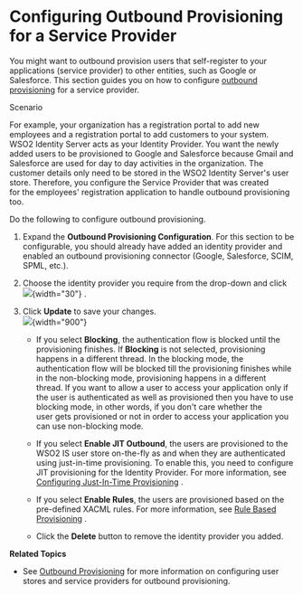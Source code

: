 # Configuring Outbound Provisioning for a Service Provider

You might want to outbound provision users that self-register to your
applications (service provider) to other entities, such as Google or
Salesforce. This section guides you on how to configure [outbound
provisioning](_Outbound_Provisioning_) for a service provider.

Scenario

For example, your organization has a registration portal to add new
employees and a registration portal to add customers to your system.
WSO2 Identity Server acts as your Identity Provider. You want the newly
added users to be provisioned to Google and Salesforce because Gmail and
Salesforce are used for day to day activities in the organization. The
customer details only need to be stored in the WSO2 Identity Server's
user store. Therefore, you configure the Service Provider that was
created for the employees' registration application to handle outbound
provisioning too.

Do the following to configure outbound provisioning.

1.  Expand the **Outbound Provisioning Configuration**. For this
    section to be configurable, you should already have added an
    identity provider and enabled an outbound provisioning connector
    (Google, Salesforce, SCIM, SPML, etc.).
2.  Choose the identity provider you require from the drop-down
    and click  
    ![](attachments/103329864/103329866.png){width="30"} .

3.  Click **Update** to save your changes.  
    ![](attachments/103329864/103329865.png){width="900"}

    -   If you select **Blocking**, the authentication flow is blocked
        until the provisioning finishes. If **Blocking** is not
        selected, provisioning happens in a different thread. In the
        blocking mode, the authentication flow will be blocked till the
        provisioning finishes while in the non-blocking mode,
        provisioning happens in a different thread. If you want to allow
        a user to access your application only if the user is
        authenticated as well as provisioned then you have to use
        blocking mode, in other words, if you don't care whether the
        user gets provisioned or not in order to access your application
        you can use non-blocking mode.

    -   If you select **Enable JIT Outbound**, the users are
        provisioned to the WSO2 IS user store on-the-fly as and when
        they are authenticated using just-in-time provisioning. To
        enable this, you need to configure JIT provisioning for the
        Identity Provider. For more information, see [Configuring
        Just-In-Time
        Provisioning](https://docs.wso2.com/display/IS530/Configuring+Just-In-Time+Provisioning+for+an+Identity+Provider)
        .
    -   If you select **Enable Rules**, the users are provisioned based
        on the pre-defined XACML rules. For more information, see [Rule
        Based
        Provisioning](https://docs.wso2.com/display/IS530/Rule+Based+Provisioning)
        .
    -   Click the **Delete** button to remove the identity provider you
        added.

**Related Topics**

-   See [Outbound Provisioning](_Outbound_Provisioning_) for more
    information on configuring user stores and service providers for
    outbound provisioning.
